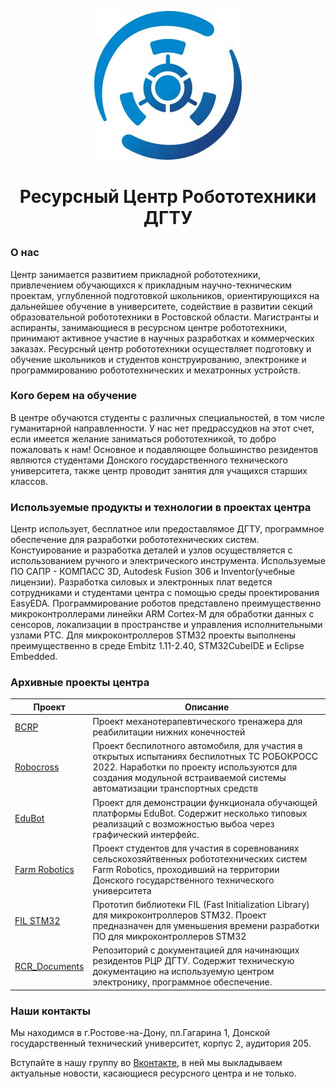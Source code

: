    <p align="center">
      <img src="https://github.com/RCR-DSTU/.github/blob/main/RCR_mini.jpg">
   </p>
<h1><p align="center">Ресурсный Центр Робототехники ДГТУ</p></h1>
<h3><p align="left">О нас</p></h3>
  Центр занимается развитием прикладной робототехники, привлечением обучающихся к прикладным научно-техническим проектам, углубленной подготовкой школьников, ориентирующихся на дальнейшее обучение в университете, содействие в развитии секций образовательной робототехники в Ростовской области. Магистранты и аспиранты, занимающиеся в ресурсном центре робототехники, принимают активное участие в научных разработках и коммерческих заказах. Ресурсный центр робототехники осуществляет подготовку и обучение школьников и студентов конструированию, электронике и программированию робототехнических и мехатронных устройств.
  <h3><p align="left">Кого берем на обучение</p></h3>
В центре обучаются студенты с различных специальностей, в том числе гуманитарной направленности. У нас нет предрассудков на этот счет, если имеется желание заниматься робототехникой, то добро пожаловать к нам! Основное и подавляющее большинство резидентов являются студентами Донского государственного технического университета, также центр проводит занятия для учащихся старших классов.
  <h3><p align="left">Используемые продукты и технологии в проектах центра</p></h3>
Центр использует, бесплатное или предоставлямое ДГТУ, программное обеспечение для разработки робототехнических систем. Констуирование и разработка деталей и узлов осуществляется с использованием ручного и электрического инструмента. Используемые ПО САПР - КОМПАСС 3D, Autodesk Fusion 306 и Inventor(учебные лицензии). Разработка силовых и электронных плат ведется сотрудниками и студентами центра с помощью среды проектирования EasyEDA. Программирование роботов представлено преимущественно микроконтроллерами линейки ARM Cortex-M для обработки данных с сенсоров, локализации в пространстве и управления исполнительными узлами РТС. Для микроконтроллеров STM32 проекты выполнены преимущественно в среде Embitz 1.11-2.40, STM32CubeIDE и Eclipse Embedded.
  <h3><p align="left">Архивные проекты центра</p></h3>

| Проект | Описание |
| ------ | ------ |
| [BCRP](https://github.com/Casonka/BCRP) | Проект механотерапевтического тренажера для реабилитации нижних конечностей |
| [Robocross](https://github.com/Casonka/Robocross) | Проект беспилотного автомобиля, для участия в открытых испытаниях беспилотных ТС РОБОКРОСС 2022. Наработки по проекту используются для создания модульной встраиваемой системы автоматизации транспортных средств |
| [EduBot](https://github.com/RCR-DSTU/EduBot) | Проект для демонстрации функционала обучающей платформы EduBot. Содержит несколько типовых реализаций с возможностью выбоа через графический интерфейс. |
| [Farm Robotics](https://github.com/Casonka/BCRP) | Проект студентов для участия в соревнованиях сельскохозяйтвенных робототехнических систем Farm Robotics, проходивший на территории Донского государственного технического университета |
| [FIL STM32](https://github.com/Casonka/FIL-STM32) | Прототип библиотеки FIL (Fast Initialization Library) для микроконтроллеров STM32. Проект предназначен для уменьшения времени разработки ПО для микроконтроллеров STM32 |
| [RCR_Documents](https://github.com/Casonka/RCR_doc) | Репозиторий с документацией для начинающих резидентов РЦР ДГТУ. Содержит техническую документацию на используемую центром электронику, программное обеспечение. |

 <h3><p align="left">Наши контакты</p></h3>
Мы находимся в г.Ростове-на-Дону, пл.Гагарина 1, Донской государственный технический университет, корпус 2, аудитория 205.

Вступайте в нашу группу во [Вконтакте](https://vk.com/rrc_donstu), в ней мы выкладываем актуальные новости, касающиеся ресурсного центра и не только.
